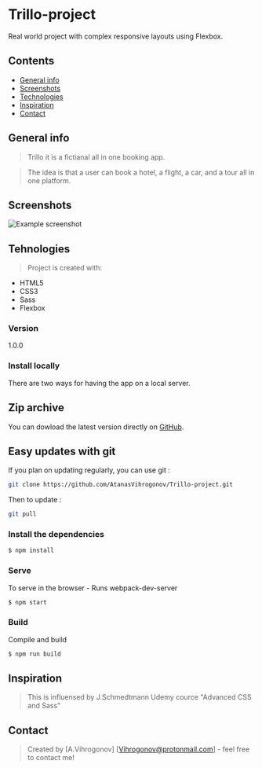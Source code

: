 # Trillo-project
Real world project with complex responsive layouts using Flexbox.

## Contents
* [General info](#general-info)  
* [Screenshots](#screenshots)  
* [Technologies](#technologies)  
* [Inspiration](#inspiration)  
* [Contact](#contact)  

## General info
> Trillo it is a fictianal all in one booking app.

>The idea is that a user can book a hotel, a flight, a car, and a tour all in one platform.

## Screenshots
![Example screenshot](/img/scr.jpg)

## Tehnologies
> Project is created with:

* HTML5 
* CSS3 
* Sass
* Flexbox

### Version
1.0.0

### Install locally

There are two ways for having the app on a local server.

## Zip archive

You can dowload the latest version directly on [GitHub](https://github.com/AtanasVihrogonov/Trillo-project/archive/master.zip).

## Easy updates with git

If you plan on updating regularly, you can use git :
```bash
git clone https://github.com/AtanasVihrogonov/Trillo-project.git
```
Then to update :
```bash
git pull
```

### Install the dependencies

```sh
$ npm install
```

### Serve
To serve in the browser  - Runs webpack-dev-server

```sh
$ npm start
```

### Build
Compile and build 

```sh
$ npm run build
```

## Inspiration
>This is influensed by J.Schmedtmann Udemy cource "Advanced CSS and Sass"

## Contact
>Created by [A.Vihrogonov] [Vihrogonov@protonmail.com] - feel free to contact me!
